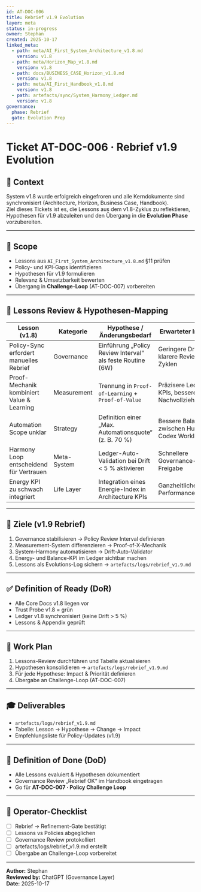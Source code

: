 ```yaml
---
id: AT-DOC-006
title: Rebrief v1.9 Evolution
layer: meta
status: in-progress
owner: Stephan
created: 2025-10-17
linked_meta:
  - path: meta/AI_First_System_Architecture_v1.8.md
    version: v1.8
  - path: meta/Horizon_Map_v1.8.md
    version: v1.8
  - path: docs/BUSINESS_CASE_Horizon_v1.8.md
    version: v1.8
  - path: meta/AI_First_Handbook_v1.8.md
    version: v1.8
  - path: artefacts/sync/System_Harmony_Ledger.md
    version: v1.8
governance:
  phase: Rebrief
  gate: Evolution Prep
---
```


# Ticket AT-DOC-006 · Rebrief v1.9 Evolution

## 🎯 Context
System v1.8 wurde erfolgreich eingefroren und alle Kern­dokumente sind synchronisiert (Architecture, Horizon, Business Case, Handbook).  
Ziel dieses Tickets ist es, die Lessons aus dem v1.8-Zyklus zu reflektieren, Hypothesen für v1.9 abzuleiten und den Übergang in die **Evolution Phase** vorzubereiten.

---

## 🧩 Scope
- Lessons aus `AI_First_System_Architecture_v1.8.md` §11 prüfen  
- Policy- und KPI-Gaps identifizieren  
- Hypothesen für v1.9 formulieren  
- Relevanz & Umsetzbarkeit bewerten  
- Übergang in **Challenge-Loop** (AT-DOC-007) vorbereiten

---

## 🧠 Lessons Review & Hypothesen-Mapping

| Lesson (v1.8) | Kategorie | Hypothese / Änderungsbedarf | Erwarteter Impact |
|----------------|------------|------------------------------|-------------------|
| Policy-Sync erfordert manuelles Rebrief | Governance | Einführung „Policy Review Interval“ als feste Routine (6W) | Geringere Drift, klarere Review-Zyklen |
| Proof-Mechanik kombiniert Value & Learning | Measurement | Trennung in `Proof-of-Learning` + `Proof-of-Value` | Präzisere Ledger-KPIs, bessere Nachvollziehbarkeit |
| Automation Scope unklar | Strategy | Definition einer „Max. Automationsquote“ (z. B. 70 %) | Bessere Balance zwischen Human & Codex Workload |
| Harmony Loop entscheidend für Vertrauen | Meta-System | Ledger-Auto-Validation bei Drift < 5 % aktivieren | Schnellere Governance-Freigabe |
| Energy KPI zu schwach integriert | Life Layer | Integration eines Energie-Index in Architecture KPIs | Ganzheitlicheres Performance-Bild |

---

## 🧭 Ziele (v1.9 Rebrief)
1. Governance stabilisieren → Policy Review Interval definieren  
2. Measurement-System differenzieren → Proof-of-X-Mechanik  
3. System-Harmony automatisieren → Drift-Auto-Validator  
4. Energy- und Balance-KPI im Ledger sichtbar machen  
5. Lessons als Evolutions-Log sichern → `artefacts/logs/rebrief_v1.9.md`

---

## ✅ Definition of Ready (DoR)
- Alle Core Docs v1.8 liegen vor  
- Trust Probe v1.8 = grün  
- Ledger v1.8 synchronisiert (keine Drift > 5 %)  
- Lessons & Appendix geprüft  

---

## 🔁 Work Plan
1. Lessons-Review durchführen und Tabelle aktualisieren  
2. Hypothesen konsolidieren → `artefacts/logs/rebrief_v1.9.md`  
3. Für jede Hypothese: Impact & Priorität definieren  
4. Übergabe an Challenge-Loop (AT-DOC-007)

---

## 🎓 Deliverables
- `artefacts/logs/rebrief_v1.9.md`  
- Tabelle: Lesson → Hypothese → Change → Impact  
- Empfehlungsliste für Policy-Updates (v1.9)  

---

## 🏁 Definition of Done (DoD)
- Alle Lessons evaluiert & Hypothesen dokumentiert  
- Governance Review „Rebrief OK“ im Handbook eingetragen  
- Go für **AT-DOC-007 · Policy Challenge Loop**  

---

## 🧩 Operator-Checklist
- [ ] Rebrief → Refinement-Gate bestätigt  
- [ ] Lessons vs Policies abgeglichen  
- [ ] Governance Review protokolliert  
- [ ] artefacts/logs/rebrief_v1.9.md erstellt  
- [ ] Übergabe an Challenge-Loop vorbereitet  

---

**Author:** Stephan  
**Reviewed by:** ChatGPT (Governance Layer)  
**Date:** 2025-10-17  
